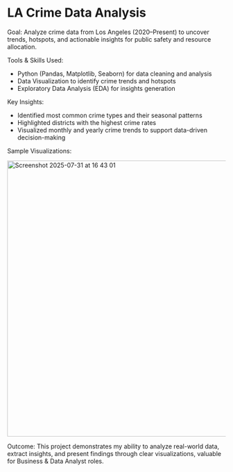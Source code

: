 # LA Crime Data Analysis

Goal: Analyze crime data from Los Angeles (2020–Present) to uncover trends, hotspots, and actionable insights for public safety and resource allocation.

Tools & Skills Used:
* Python (Pandas, Matplotlib, Seaborn) for data cleaning and analysis
* Data Visualization to identify crime trends and hotspots
* Exploratory Data Analysis (EDA) for insights generation

Key Insights:
* Identified most common crime types and their seasonal patterns
* Highlighted districts with the highest crime rates
* Visualized monthly and yearly crime trends to support data-driven decision-making

Sample Visualizations:

<img width="1057" height="636" alt="Screenshot 2025-07-31 at 16 43 01" src="https://github.com/user-attachments/assets/47c0a12e-50c0-4abf-920b-7c3ca98bd2a7" />


Outcome:
This project demonstrates my ability to analyze real-world data, extract insights, and present findings through clear visualizations, valuable for Business & Data Analyst roles.

